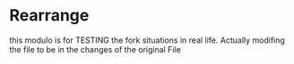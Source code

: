 Rearrange
====
this modulo is for TESTING the fork situations in real life.
Actually modifing the file to be in the changes of the original File